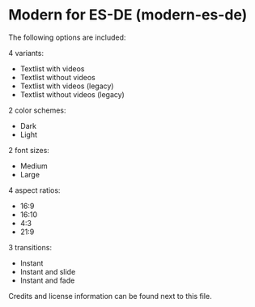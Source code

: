 # Modern for ES-DE (modern-es-de)

The following options are included:

4 variants:

- Textlist with videos
- Textlist without videos
- Textlist with videos (legacy)
- Textlist without videos (legacy)

2 color schemes:

- Dark
- Light

2 font sizes:

- Medium
- Large

4 aspect ratios:

- 16:9
- 16:10
- 4:3
- 21:9

3 transitions:

- Instant
- Instant and slide
- Instant and fade

Credits and license information can be found next to this file.
